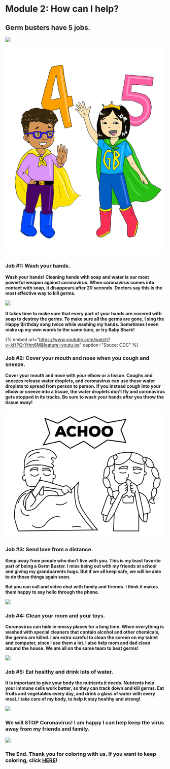 # Module 2: How can I help?

## **Germ busters have 5 jobs.** 

![](../.gitbook/assets/counting-covid.png)

![](../.gitbook/assets/counting-5-covid.png)

### **Job \#1: Wash your hands.**

**Wash your hands! Cleaning hands with soap and water is our most powerful weapon against coronavirus. When coronavirus comes into contact with soap, it disappears after 20 seconds. Doctors say this is the most effective way to kill germs.**

![](https://lh5.googleusercontent.com/fSdJA0R33KXwCdYeTDL9DgfobZKCoERs3PzjAmhzEU1sKpwrPneKT2fuvgNDzHXsugLGKhK_z04R89AfyZSGz3ivREpigohlqkFDfmmiivcI8XT1WZRX6rAaOOAM_x8xxdMZ-RYA)

**It takes time to make sure that every part of your hands are covered with soap to destroy the germs. To make sure all the germs are gone, I sing the Happy Birthday song twice while washing my hands. Sometimes I even make up my own words to the same tune, or try Baby Shark!** 

{% embed url="https://www.youtube.com/watch?v=kHPQrYthn6M&feature=youtu.be" caption="Souce: CDC" %}

### **Job \#2: Cover your mouth and nose when you cough and sneeze.**

**Cover your mouth and nose with your elbow or a tissue. Coughs and sneezes release water droplets, and coronavirus can use these water droplets to spread from person to person. If you instead cough into your elbow or sneeze into a tissue, the water droplets don’t fly and coronavirus gets stopped in its tracks. Be sure to wash your hands after you throw the tissue away!**

![I use my elbow or a tissue to cover my nose and mouth.](../.gitbook/assets/image%20%287%29.png)

### **Job \#3: Send love from a distance.**

**Keep away from people who don’t live with you. This is my least favorite part of being a Germ Buster. I miss being out with my friends at school and giving my grandparents hugs. But if we all keep safe, we will be able to do those things again soon.**

**But you can call and video chat with family and friends. I think it makes them happy to say hello through the phone.**

![](https://lh3.googleusercontent.com/nXKms_Vfm7jy50c_TE8-_bo2GIM_1NaQF3AtXKIcwcdl113T-_fkgw2PGqtDELatV9G9A6dC71Jr-vBOCVp72ymEtZuVFhXBFdE4BJVaztBCfmE-iySTxfzamprCZKr9EVIFTCUJ)

### **Job \#4: Clean your room and your toys.**

**Coronavirus can hide in messy places for a long time. When everything is washed with special cleaners that contain alcohol and other chemicals, the germs are killed. I am extra careful to clean the screen on my tablet and computer, since I use them a lot. I also help mom and dad clean around the house. We are all on the same team to beat germs!**

![](https://lh6.googleusercontent.com/uGAyTSSqMYweP0-JsQEtA9FkgkaCeq_jlzdrhThlY0wp4Irfti6OBUBnFkorikg2BbAEtcvM3ruljaAN8Sy7PKwXZ2QvXJ7u2QUBIQZGQCQfh2Y-O52KEaQZ5lX3sqUHVSm82Fx5)

### **Job \#5: Eat healthy and drink lots of water.**

**It is important to give your body the nutrients it needs. Nutrients help your immune cells work better, so they can track down and kill germs. Eat fruits and vegetables every day, and drink a glass of water with every meal. I take care of my body, to help it stay healthy and strong!**

![](https://lh6.googleusercontent.com/AKXKnLXxfJPuQpUwzSzCjgK3T56P4c8eLWGDHxQcCaUKKtIf195YpAhdItL0wIKKumaZbbiVgQJehMvMAftDcXZFCzLMCIgOkjLFZOubRhi3KBRtHGW2kpo1VF_AZETkYdKLKLbK)

### **We will STOP Coronavirus! I am happy I can help keep the virus away from my friends and family.**

![](https://lh6.googleusercontent.com/Slu3sceW8FUlaR7MepDl1eTsKsrsSUDEopMgwgl26ArjWhfsXwWMMCMFr4AQ5hLm79Wf7RynEUSkKxTI9Cr-n_nJPUgMtCj217_0m27lLc2leoM0VzjwQGl5xe32BoPxA20JxmlC)

### **The End. Thank you for coloring with us. If you want to keep coloring, click** [**HERE**](https://www.coloringforcovid.com/)**!**  

